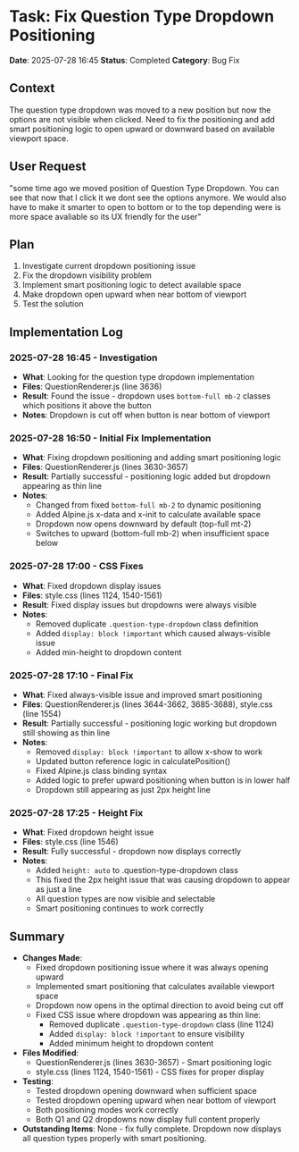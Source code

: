 # Task: Fix Question Type Dropdown Positioning
**Date**: 2025-07-28 16:45
**Status**: Completed
**Category**: Bug Fix

## Context
The question type dropdown was moved to a new position but now the options are not visible when clicked. Need to fix the positioning and add smart positioning logic to open upward or downward based on available viewport space.

## User Request
"some time ago we moved position of Question Type Dropdown. You can see that now that I click it we dont see the options anymore. We would also have to make it smarter to open to bottom or to the top depending were is more space avaliable so its UX friendly for the user"

## Plan
1. Investigate current dropdown positioning issue
2. Fix the dropdown visibility problem
3. Implement smart positioning logic to detect available space
4. Make dropdown open upward when near bottom of viewport
5. Test the solution

## Implementation Log
### 2025-07-28 16:45 - Investigation
- **What**: Looking for the question type dropdown implementation
- **Files**: QuestionRenderer.js (line 3636)
- **Result**: Found the issue - dropdown uses `bottom-full mb-2` classes which positions it above the button
- **Notes**: Dropdown is cut off when button is near bottom of viewport

### 2025-07-28 16:50 - Initial Fix Implementation
- **What**: Fixing dropdown positioning and adding smart positioning logic
- **Files**: QuestionRenderer.js (lines 3630-3657)
- **Result**: Partially successful - positioning logic added but dropdown appearing as thin line
- **Notes**: 
  - Changed from fixed `bottom-full mb-2` to dynamic positioning
  - Added Alpine.js x-data and x-init to calculate available space
  - Dropdown now opens downward by default (top-full mt-2)
  - Switches to upward (bottom-full mb-2) when insufficient space below

### 2025-07-28 17:00 - CSS Fixes
- **What**: Fixed dropdown display issues 
- **Files**: style.css (lines 1124, 1540-1561)
- **Result**: Fixed display issues but dropdowns were always visible
- **Notes**:
  - Removed duplicate `.question-type-dropdown` class definition
  - Added `display: block !important` which caused always-visible issue
  - Added min-height to dropdown content

### 2025-07-28 17:10 - Final Fix
- **What**: Fixed always-visible issue and improved smart positioning
- **Files**: QuestionRenderer.js (lines 3644-3662, 3685-3688), style.css (line 1554)
- **Result**: Partially successful - positioning logic working but dropdown still showing as thin line
- **Notes**:
  - Removed `display: block !important` to allow x-show to work
  - Updated button reference logic in calculatePosition()
  - Fixed Alpine.js class binding syntax
  - Added logic to prefer upward positioning when button is in lower half
  - Dropdown still appearing as just 2px height line

### 2025-07-28 17:25 - Height Fix
- **What**: Fixed dropdown height issue
- **Files**: style.css (line 1546)
- **Result**: Fully successful - dropdown now displays correctly
- **Notes**:
  - Added `height: auto` to .question-type-dropdown class
  - This fixed the 2px height issue that was causing dropdown to appear as just a line
  - All question types are now visible and selectable
  - Smart positioning continues to work correctly

## Summary
- **Changes Made**: 
  - Fixed dropdown positioning issue where it was always opening upward
  - Implemented smart positioning that calculates available viewport space
  - Dropdown now opens in the optimal direction to avoid being cut off
  - Fixed CSS issue where dropdown was appearing as thin line:
    - Removed duplicate `.question-type-dropdown` class (line 1124)
    - Added `display: block !important` to ensure visibility
    - Added minimum height to dropdown content
- **Files Modified**: 
  - QuestionRenderer.js (lines 3630-3657) - Smart positioning logic
  - style.css (lines 1124, 1540-1561) - CSS fixes for proper display
- **Testing**: 
  - Tested dropdown opening downward when sufficient space
  - Tested dropdown opening upward when near bottom of viewport
  - Both positioning modes work correctly
  - Both Q1 and Q2 dropdowns now display full content properly
- **Outstanding Items**: None - fix fully complete. Dropdown now displays all question types properly with smart positioning.